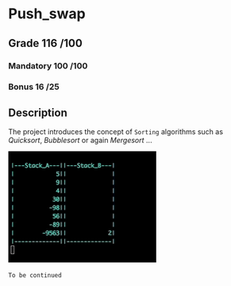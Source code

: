 # Push_swap

## Grade		116	/100

### Mandatory	100	/100
### Bonus		16	/25

## Description

The project introduces the concept of ```Sorting``` algorithms such as *Quicksort*, *Bubblesort* or again *Mergesort* ...

![push_swap](https://github.com/mmanley42/ressources/blob/master/push_swap_visu.gif)

```
To be continued
```
